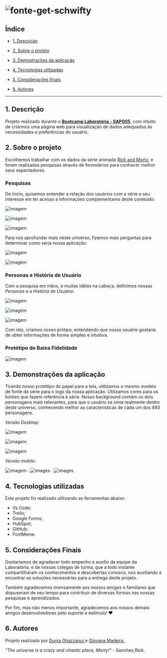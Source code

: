 # <img src="https://fontmeme.com/permalink/201123/53b8d097d367015de6c0a5b7391d0d7c.png" alt="fonte-get-schwifty">

## Índice 

* [1. Descrição](#1-descrição)

* [2. Sobre o projeto](#2-sobre-o-projeto)
  
* [3. Demostrações da aplicação](#3-demonstrações-da-aplicação)
* [4. Tecnologias utilizadas](#4-tecnologias-utilizadas)
* [5. Considerações finais](#5-consideracoes-finais)

* [6. Autores](#6-autores)

***

## 1. Descrição

Projeto realizado durante o [**Bootcamp Laboratória - SAP005**]("http://laboratoria.la"), com intuito de criarmos uma página web para visualização de dados adequados às necessidades e preferências do usuário.

## 2. Sobre o projeto

Escolhemos trabalhar com os dados da série animada [Rick and Morty](https://pt.wikipedia.org/wiki/Rick_and_Morty), e foram realizadas pesquisas através de formulários para conhecer melhor seus espectadores.

### Pesquisas

De ínicio, quisemos entender a relação dos usuários com a série e seu interesse em ter acesso a informações complementares deste conteúdo:

![imagem](images-readme/graficos/grafico-gosto-serie.png)

![imagem](images-readme/graficos/grafico-teor-filosofico.png)

![imagem](images-readme/graficos/grafico-relevancia.png)

Para nos aprofundar mais neste universo, fizemos mais perguntas para determinar como seria nossa aplicação:

![imagem](images-readme/graficos/grafico-interesse-de-pesquisa.png)

![imagem](images-readme/graficos/grafico-modo-exibicao.png)

### Personas e História de Usuário

Com a pesquisa em mãos, e muitas idéias na cabeça, definimos nossas _*Personas*_ e a *História de Usuário*:

![imagem](images-readme/persona/diego.jpeg)

![imagem](images-readme/persona/michelle.jpeg)

![imagem](images-readme/historia-de-usuario/historia-de-usuario.jpeg)

Com isto, criamos nosso prótipo, entendendo que nosso usuário gostaria de obter informações de forma simples e intuitiva.

### Protótipo de Baixa Fidelidade

![imagem](images-readme/telas/versaoFinal.jpeg)

## 3. Demonstrações da aplicação

Tirando nosso protótipo do papel para a tela, utilizamos o mesmo modelo de fonte da série para o logo da nossa aplicação. Utilizamos cores para os botões que fazem referência à série. Nosso background contém os dois personagens mais relevantes, para que o usuário se sinta realmente dentro deste universo, conhecendo melhor as características de cada um dos 493 personagens.

*Versão Desktop:*

![imagem](images-readme/telas/tela1.jpeg)

![imagem](images-readme/telas/tela2.jpeg)

![imagem](images-readme/telas/card2.jpeg)


*Versão mobile:*

![imagem](images-readme/telas/tela3.jpeg)
.
![images](images-readme/telas/card.jpeg)
.
![images](images-readme/telas/card1.jpeg)


## 4. Tecnologias utilizadas

 Este projeto foi realizado utilizando as ferramentas abaixo:
  * Vs Code;
  * Trello;
  * Google Forms;
  * HubSpot;
  * GitHub;
  * FontMeme.


## 5. Considerações Finais 

Gostaríamos de agradecer todo empenho e auxílio da equipe da Laboratória, e de nossas colegas de turma, que a todo instante compartilharam os conhecimentos e descobertas conosco, nos auxiliando a encontrar as soluções necessárias para a entrega deste projeto.

Também agradecemos imensamente aos nossos amigos e familiares que dispuseram de seu tempo para contribuir de diversas formas nas nossas pesquisas e aprendizados.

Por fim, mas não menos importante, agradecemos aos nossos demais amigos desenvolvedores pelo suporte e estímulo! :heart:

## 6. Autores

Projeto realizado por <a href="http://github.com/dunia07" target="_blank"> Dunia Ghazzaoui </a> e <a href="http://github.com/giomadeira" target="_blank"> Giovana Madeira </a>.



*“The universe is a crazy and chaotic place, Morty!”* - Sanchez,Rick.
